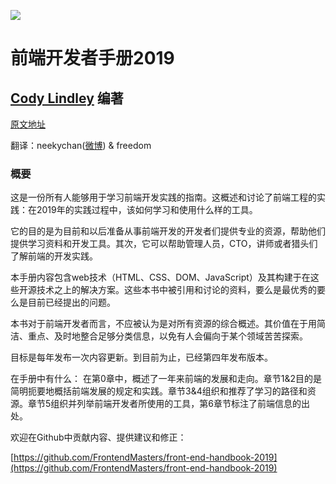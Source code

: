 ![](https://frontendmasters.com/books/front-end-handbook/2019/assets/images/FM_2019Cover_final.jpg)
# 前端开发者手册2019
## [Cody Lindley](http://codylindley.com/) 编著

<!-- This is a guide that everyone can use to learn about the practice of front-end development. It broadly outlines and discusses the practice of front-end engineering: how to learn it and what tools are used when practicing it in 2019. -->
[原文地址](https://frontendmasters.com/books/front-end-handbook/2019/)

翻译：neekychan([微博](https://weibo.com/cwlay)) & freedom

### 概要
这是一份所有人能够用于学习前端开发实践的指南。这概述和讨论了前端工程的实践：在2019年的实践过程中，该如何学习和使用什么样的工具。
<!-- It is specifically written with the intention of being a professional resource for potential and currently practicing front-end developers to equip themselves with learning materials and development tools. Secondarily, it can be used by managers, CTOs, instructors, and head hunters to gain insights into the practice of front-end development. -->
它的目的是为目前和以后准备从事前端开发的开发者们提供专业的资源，帮助他们提供学习资料和开发工具。其次，它可以帮助管理人员，CTO，讲师或者猎头们了解前端的开发实践。
<!-- The content of the handbook favors web technologies (HTML, CSS, DOM, and JavaScript) and those solutions that are directly built on top of these open technologies. The materials referenced and discussed in the book are either best in class or the current offering to a problem. -->
本手册内容包含web技术（HTML、CSS、DOM、JavaScript）及其构建于在这些开源技术之上的解决方案。这些本书中被引用和讨论的资料，要么是最优秀的要么是目前已经提出的问题。
<!-- The book should not be considered a comprehensive outline of all resources available to a front-end developer. The value of the book is tied up in a terse, focused, and timely curation of just enough categorical information so as not to overwhelm anyone on any one particular subject matter. -->
本书对于前端开发者而言，不应被认为是对所有资源的综合概述。其价值在于用简洁、重点、及时地整合足够分类信息，以免有人会偏向于某个领域苦苦探索。
<!-- The intention is to release an update to the content yearly. This is currently the fourth year an edition has been released. -->
目标是每年发布一次内容更新。到目前为止，已经第四年发布版本。

在手册中有什么：
在第0章中，概述了一年来前端的发展和走向。章节1&2目的是简明扼要地概括前端发展的规定和实践。章节3&4组织和推荐了学习的路径和资源。章节5组织并列举前端开发者所使用的工具，第6章节标注了前端信息的出处。

欢迎在Github中贡献内容、提供建议和修正：

[https://github.com/FrontendMasters/front-end-handbook-2019](https://github.com/FrontendMasters/front-end-handbook-2019)